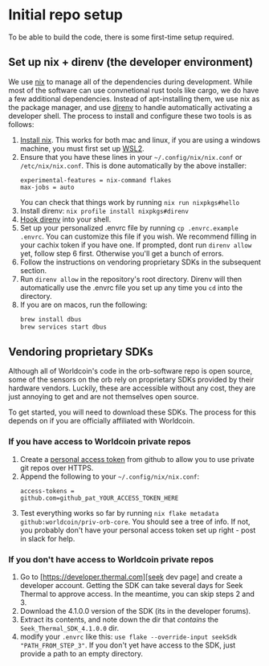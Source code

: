 # Initial repo setup

To be able to build the code, there is some first-time setup required.

## Set up nix + direnv (the developer environment)

We use [nix][zero-to-nix] to manage all of the dependencies during development.
While most of the software can use convnetional rust tools like cargo, we do
have a few additional dependencies. Instead of apt-installing them, we use nix
as the package manager, and use [direnv][direnv] to handle automatically
activating a developer shell. The process to install and configure these two
tools is as follows:

1. [Install nix][install nix]. This works for both mac and linux, if you are
   using a windows machine, you must first set up [WSL2][WSL2].
2. Ensure that you have these lines in your `~/.config/nix/nix.conf` or
   `/etc/nix/nix.conf`. This is done automatically by the above installer: 
   ```
   experimental-features = nix-command flakes
   max-jobs = auto
   ```
   You can check that things work by running `nix run nixpkgs#hello`
3. Install direnv: `nix profile install nixpkgs#direnv`
4. [Hook direnv](https://direnv.net/docs/hook.html) into your shell.
5. Set up your personalized .envrc file by running `cp .envrc.example .envrc`.
   You can customize this file if you wish. We recommend filling in your cachix
   token if you have one. If prompted, dont run `direnv allow` yet, follow step
   6 first. Otherwise you'll get a bunch of errors.
6. Follow the instructions on vendoring proprietary SDKs in the subsequent
   section.
7. Run `direnv allow` in the repository's root directory. Direnv will then
   automatically use the .envrc file you set up any time you `cd` into the
   directory.
8. If you are on macos, run the following:
   ```bash
   brew install dbus
   brew services start dbus
   ```

## Vendoring proprietary SDKs

Although all of Worldcoin's code in the orb-software repo is open source, some of the
sensors on the orb rely on proprietary SDKs provided by their hardware vendors.
Luckily, these are accessible without any cost, they are just annoying to get and
are not themselves open source.

To get started, you will need to download these SDKs. The process for this
depends on if you are officially affiliated with Worldcoin.

### If you have access to Worldcoin private repos

1. Create a [personal access token][pac] from github to allow you to use
   private git repos over HTTPS.
2. Append the following to your `~/.config/nix/nix.conf`:
   ```
   access-tokens =
   github.com=github_pat_YOUR_ACCESS_TOKEN_HERE
   ```
3. Test everything works so far by running `nix flake metadata
   github:worldcoin/priv-orb-core`. You should see a tree of info. If not, you
   probably don't have your personal access token set up right - post in slack
   for help.

### If you don't have access to Worldcoin private repos

1. Go to [https://developer.thermal.com][seek dev page] and create a developer
   account. Getting the SDK can take several days for Seek Thermal to approve
   access. In the meantime, you can skip steps 2 and 3.
2. Download the 4.1.0.0 version of the SDK (its in the developer forums).
3. Extract its contents, and note down the dir that *contains* the
   `Seek_Thermal_SDK_4.1.0.0` dir.
4. modify your `.envrc` like this: `use flake --override-input seekSdk
   "PATH_FROM_STEP_3"`. If you don't yet have access to the SDK, just provide
   a path to an empty directory.

[WSL2]: https://learn.microsoft.com/en-us/windows/wsl/install
[direnv]: https://direnv.net/
[install nix]: https://zero-to-nix.com/start/install
[pac]: https://docs.github.com/en/authentication/keeping-your-account-and-data-secure/managing-your-personal-access-tokens#creating-a-fine-grained-personal-access-token
[seek dev page]: https://developer.thermal.com/
[zero-to-nix]: https://zero-to-nix.com

